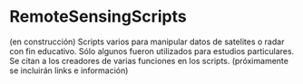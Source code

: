 # RemoteSensingScripts
(en construcción)
Scripts varios para manipular datos de satelites o radar con fin educativo. Sólo algunos fueron utilizados para estudios particulares.
Se citan a los creadores de varias funciones en los scripts. (próximamente se incluirán links e información)
